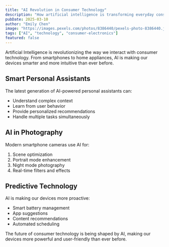 ```yaml
---
title: "AI Revolution in Consumer Technology"
description: "How artificial intelligence is transforming everyday consumer electronics and gadgets."
pubDate: 2025-03-10
author: "Emily Chen"
image: "https://images.pexels.com/photos/8386440/pexels-photo-8386440.jpeg?auto=compress&cs=tinysrgb&w=1260&h=750&dpr=2"
tags: ["AI", "technology", "consumer-electronics"]
featured: false
---
```


Artificial Intelligence is revolutionizing the way we interact with consumer technology. From smartphones to home appliances, AI is making our devices smarter and more intuitive than ever before.

## Smart Personal Assistants

The latest generation of AI-powered personal assistants can:

- Understand complex context
- Learn from user behavior
- Provide personalized recommendations
- Handle multiple tasks simultaneously

## AI in Photography

Modern smartphone cameras use AI for:

1. Scene optimization
2. Portrait mode enhancement
3. Night mode photography
4. Real-time filters and effects

## Predictive Technology

AI is making our devices more proactive:

- Smart battery management
- App suggestions
- Content recommendations
- Automated scheduling

The future of consumer technology is being shaped by AI, making our devices more powerful and user-friendly than ever before.